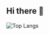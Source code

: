 ## Hi there 👋
![Top Langs](https://github-readme-stats.vercel.app/api/top-langs/?username=ShaikhHuzefa2005&layout=compact)
<!--
**ShaikhHuzefa2005/ShaikhHuzefa2005** is a ✨ _special_ ✨ repository because its `README.md` (this file) appears on your GitHub profile.

Here are some ideas to get you started:

- 🔭 I’m currently working on ...
- 🌱 I’m currently learning ...
- 👯 I’m looking to collaborate on ...
- 🤔 I’m looking for help with ...
- 💬 Ask me about ...
- 📫 How to reach me: ...
- 😄 Pronouns: ...
- ⚡ Fun fact: ...
-->
